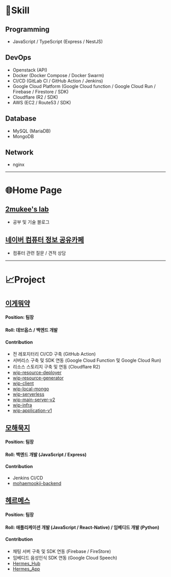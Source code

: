 # :wrench:Skill
## Programming
- JavaScript / TypeScript (Express / NestJS)

## DevOps
- Openstack (API)
- Docker (Docker Compose / Docker Swarm)
- CI/CD (GitLab CI / GitHub Action / Jenkins)
- Google Cloud Platform (Google Cloud function / Google Cloud Run / Firebase / Firestore / SDK)
- Cloudflare (R2 / SDK)
- AWS (EC2 / Route53 / SDK)

## Database
- MySQL (MariaDB)
- MongoDB

## Network
- nginx

___
# :globe_with_meridians:Home Page
## [2mukee's lab](https://2mukee.tistory.com)
- 공부 및 기술 블로그

## [네이버 컴퓨터 정보 공유카페](https://cafe.naver.com/bagsingood1537)
- 컴퓨터 관련 질문 / 견적 상담

___
# :chart_with_upwards_trend:Project
## [이게뭐약](https://github.com/KNUT-Capstone-Design-team-1)
#### Position: 팀장
#### Roll: 데브옵스 / 백엔드 개발
#### Contribution
- 전 레포지터리 CI/CD 구축 (GitHub Action)
- 서버리스 구축 및 SDK 연동 (Google Cloud Function 및 Google Cloud Run)
- 리소스 스토리지 구축 및 연동 (Cloudflare R2)
- [wip-resource-deployer](http://github.com/KNUT-Capstone-Design-team-1)
- [wip-resource-generator](https://github.com/KNUT-Capstone-Design-team-1/wip-resource-generator)
- [wip-client](https://github.com/KNUT-Capstone-Design-team-1/wip-client)
- [wip-local-mongo](https://github.com/KNUT-Capstone-Design-team-1/wip-local-mongo)
- [wip-serverless](https://github.com/KNUT-Capstone-Design-team-1/wip-serverless)
- [wip-main-server-v2](https://github.com/KNUT-Capstone-Design-team-1/wip-main-server-v2)
- [wip-infra](https://github.com/KNUT-Capstone-Design-team-1/wip-infra)
- [wip-application-v1](https://github.com/KNUT-Capstone-Design-team-1/wip-application-v1)

## [모해묵지](https://github.com/KNUT-Mohaemookji)
#### Position: 팀장
#### Roll: 백엔드 개발 (JavaScript / Express)
#### Contribution
- Jenkins CI/CD
- [mohaemookji-backend](https://github.com/KNUT-Mohaemookji/mohaemookji-backend)

## [헤르메스](https://github.com/HermesProj-KNUT)
#### Position: 팀장
#### Roll: 애플리케이션 개발 (JavaScript / React-Native) / 임베디드 개발 (Python)
#### Contribution
- 채팅 서버 구축 및 SDK 연동 (Firebase / FireStore)
- 임베디드 음성인식 SDK 연동 (Google Cloud Speech)
- [Hermes_Hub](https://github.com/HermesProj-KNUT/Hermes_Hub)
- [Hermes_App](https://github.com/HermesProj-KNUT/Hermes_App)

